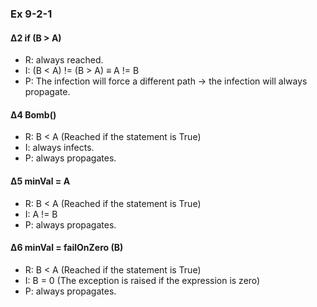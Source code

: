 ### Ex 9-2-1

#### ∆2 if (B > A)
* R: always reached. 
* I: (B < A) != (B > A) ≡ A != B
* P: The infection will force a different path -> the infection will always propagate.

#### ∆4 Bomb()
* R: B < A (Reached if the statement is True)
* I: always infects.
* P: always propagates.

#### ∆5 minVal = A
* R: B < A (Reached if the statement is True)
* I: A != B
* P: always propagates.

#### ∆6 minVal = failOnZero (B)
* R: B < A (Reached if the statement is True)
* I: B = 0 (The exception is raised if the expression is zero)
* P: always propagates.
